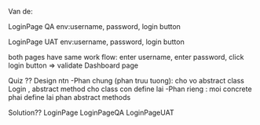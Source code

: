 Van de:

LoginPage QA env:username, password, login button

LoginPage UAT env:username, password, login button

both pages have same work flow: enter username, enter password, click login button => validate Dashboard page

Quiz ??  Design ntn
-Phan chung (phan truu tuong): cho vo abstract class Login , abstract method cho class con define lai
-Phan rieng : moi concrete phai define lai phan abstract methods 

Solution??
LoginPage
LoginPageQA
LoginPageUAT


